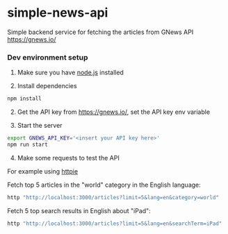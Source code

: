 # simple-news-api

Simple backend service for fetching the articles from GNews API https://gnews.io/

### Dev environment setup

1. Make sure you have [node.js](https://nodejs.org/en) installed

2. Install dependencies

```bash
npm install
```

2. Get the API key from https://gnews.io/, set the API key env variable

3. Start the server

```bash
export GNEWS_API_KEY='<insert your API key here>'
npm run start
```

4. Make some requests to test the API

For example using [httpie](https://httpie.io/)

Fetch top 5 articles in the "world" category in the English language:

```bash
http "http://localhost:3000/articles?limit=5&lang=en&category=world"
```

Fetch 5 top search results in English about "iPad":

```bash
http "http://localhost:3000/articles?limit=5&lang=en&searchTerm=iPad"
```